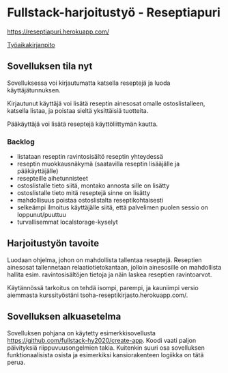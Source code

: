 # Fullstack-harjoitustyö - Reseptiapuri

https://reseptiapuri.herokuapp.com/

[Työaikakirjanpito](tyoaikakirjanpito.md)

## Sovelluksen tila nyt

Sovelluksessa voi kirjautumatta katsella reseptejä ja luoda käyttäjätunnuksen.

Kirjautunut käyttäjä voi lisätä reseptin ainesosat omalle ostoslistalleen, katsella listaa, ja poistaa sieltä yksittäisiä tuotteita.

Pääkäyttäjä voi lisätä reseptejä käyttöliittymän kautta.

### Backlog
- listataan reseptin ravintosisältö reseptin yhteydessä
- reseptin muokkausnäkymä (saatavilla reseptin lisääjälle ja pääkäyttäjälle)
- resepteille aihetunnisteet
- ostoslistalle tieto siitä, montako annosta sille on lisätty
- ostoslistalle tieto mitä reseptejä sinne on lisätty
 - mahdollisuus poistaa ostoslistalta reseptikohtaisesti
- selkeämpi ilmoitus käyttäjälle siitä, että palvelimen puolen sessio on loppunut/puuttuu
- turvallisemmat localstorage-kyselyt

## Harjoitustyön tavoite

Luodaan ohjelma, johon on mahdollista tallentaa reseptejä. Reseptien ainesosat tallennetaan relaatiotietokantaan, jolloin ainesosille on mahdollista hallita esim. ravintosisältöjen tietoja ja näin laskea reseptien ravintoarvot.

Käytännössä tarkoitus on tehdä isompi, parempi, ja kauniimpi versio aiemmasta kurssityöstäni tsoha-reseptikirjasto.herokuapp.com/.

## Sovelluksen alkuasetelma

Sovelluksen pohjana on käytetty esimerkkisovellusta https://github.com/fullstack-hy2020/create-app. Koodi vaati paljon päivityksiä riippuvuusongelmien takia. Kuitenkin suuri osa sovelluksen funktionaalisista osista ja esimerkiksi kansiorakenteen logiikka on tätä perua.